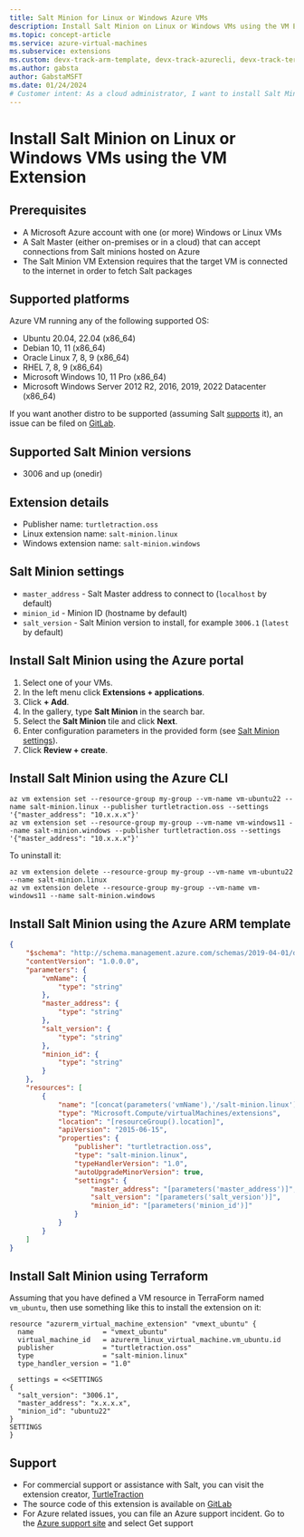 ```yaml
---
title: Salt Minion for Linux or Windows Azure VMs  
description: Install Salt Minion on Linux or Windows VMs using the VM Extension.
ms.topic: concept-article
ms.service: azure-virtual-machines
ms.subservice: extensions
ms.custom: devx-track-arm-template, devx-track-azurecli, devx-track-terraform, linux-related-content
ms.author: gabsta
author: GabstaMSFT
ms.date: 01/24/2024
# Customer intent: As a cloud administrator, I want to install Salt Minion on my Azure VMs using VM extensions, so that I can effectively manage and automate configurations across my infrastructure.
---
```

# Install Salt Minion on Linux or Windows VMs using the VM Extension

## Prerequisites

* A Microsoft Azure account with one (or more) Windows or Linux VMs
* A Salt Master (either on-premises or in a cloud) that can accept connections from Salt minions hosted on Azure
* The Salt Minion VM Extension requires that the target VM is connected to the internet in order to fetch Salt packages

## Supported platforms

Azure VM running any of the following supported OS:

* Ubuntu 20.04, 22.04 (x86_64)
* Debian 10, 11 (x86_64)
* Oracle Linux 7, 8, 9 (x86_64)
* RHEL 7, 8, 9 (x86_64)
* Microsoft Windows 10, 11 Pro (x86_64)
* Microsoft Windows Server 2012 R2, 2016, 2019, 2022 Datacenter (x86_64)

If you want another distro to be supported (assuming Salt [supports](https://docs.saltproject.io/salt/install-guide/en/latest/topics/salt-supported-operating-systems.html) it), an issue can be filed on [GitLab](https://gitlab.com/turtletraction-oss/azure-salt-vm-extensions/-/issues).

## Supported Salt Minion versions

* 3006 and up (onedir)

## Extension details

* Publisher name: `turtletraction.oss`
* Linux extension name: `salt-minion.linux`
* Windows extension name: `salt-minion.windows`

## Salt Minion settings

* `master_address` - Salt Master address to connect to (`localhost` by default)
* `minion_id` - Minion ID (hostname by default)
* `salt_version` - Salt Minion version to install, for example `3006.1` (`latest` by default)

## Install Salt Minion using the Azure portal

1. Select one of your VMs.
2. In the left menu click **Extensions + applications**.
3. Click **+ Add**.
4. In the gallery, type **Salt Minion** in the search bar.
5. Select the **Salt Minion** tile and click **Next**.
6. Enter configuration parameters in the provided form (see [Salt Minion settings](#salt-minion-settings)).
7. Click **Review + create**.

## Install Salt Minion using the Azure CLI

```shell
az vm extension set --resource-group my-group --vm-name vm-ubuntu22 --name salt-minion.linux --publisher turtletraction.oss --settings '{"master_address": "10.x.x.x"}'
az vm extension set --resource-group my-group --vm-name vm-windows11 --name salt-minion.windows --publisher turtletraction.oss --settings '{"master_address": "10.x.x.x"}'
```

To uninstall it:

```shell
az vm extension delete --resource-group my-group --vm-name vm-ubuntu22 --name salt-minion.linux
az vm extension delete --resource-group my-group --vm-name vm-windows11 --name salt-minion.windows
```

## Install Salt Minion using the Azure ARM template

```json
{
    "$schema": "http://schema.management.azure.com/schemas/2019-04-01/deploymentTemplate.json#",
    "contentVersion": "1.0.0.0",
    "parameters": {
        "vmName": {
            "type": "string"
        },
        "master_address": {
            "type": "string"
        },
        "salt_version": {
            "type": "string"
        },
        "minion_id": {
            "type": "string"
        }
    },
    "resources": [
        {
            "name": "[concat(parameters('vmName'),'/salt-minion.linux')]",
            "type": "Microsoft.Compute/virtualMachines/extensions",
            "location": "[resourceGroup().location]",
            "apiVersion": "2015-06-15",
            "properties": {
                "publisher": "turtletraction.oss",
                "type": "salt-minion.linux",
                "typeHandlerVersion": "1.0",
                "autoUpgradeMinorVersion": true,
                "settings": {
                    "master_address": "[parameters('master_address')]",
                    "salt_version": "[parameters('salt_version')]",
                    "minion_id": "[parameters('minion_id')]"
                }
            }
        }
    ]
}
```

## Install Salt Minion using Terraform

Assuming that you have defined a VM resource in TerraForm named `vm_ubuntu`, then use something like this to install the extension on it:

```hcl
resource "azurerm_virtual_machine_extension" "vmext_ubuntu" {
  name                 = "vmext_ubuntu"
  virtual_machine_id   = azurerm_linux_virtual_machine.vm_ubuntu.id
  publisher            = "turtletraction.oss"
  type                 = "salt-minion.linux"
  type_handler_version = "1.0"

  settings = <<SETTINGS
{
  "salt_version": "3006.1",
  "master_address": "x.x.x.x",
  "minion_id": "ubuntu22"
}
SETTINGS
}
```

## Support

* For commercial support or assistance with Salt, you can visit the extension creator, [TurtleTraction](https://turtletraction.com/salt-open-support)
* The source code of this extension is available on [GitLab](https://gitlab.com/turtletraction-oss/azure-salt-vm-extensions/)
* For Azure related issues, you can file an Azure support incident. Go to the [Azure support site](https://azure.microsoft.com/support/options/) and select Get support
